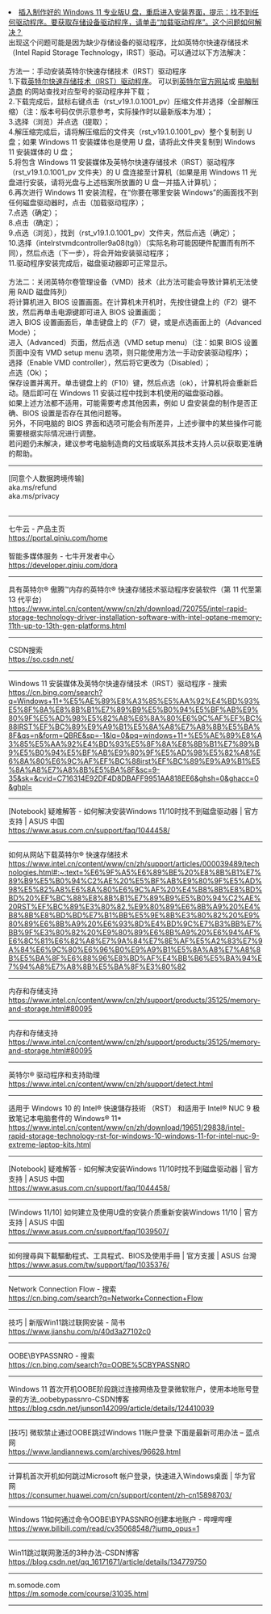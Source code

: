 <li><a href="https://www.doubao.com/thread/w4fd9c56f7063f1f3" title="重装Win11系统能否解决问题 - 豆包">插入制作好的 Windows 11 专业版U 盘，重启进入安装界面，提示：找不到任何驱动程序。要获取存储设备驱动程序，请单击“加载驱动程序”。这个问题如何解决？</a></li>
出现这个问题可能是因为缺少存储设备的驱动程序，比如英特尔快速存储技术（Intel Rapid Storage Technology，IRST）驱动。可以通过以下方法解决：<br><br>
方法一：手动安装英特尔快速存储技术（IRST）驱动程序<br>
1.下载<a href="https://dlcdnets.asus.com.cn/pub/ASUS/GamingNB/FX507ZE/RST_V19.1.0.1001_PV.zip" title="华硕主板：Intel Rapid Storage Technology (IRST)驱动程序">英特尔快速存储技术（IRST）驱动程序</a>。
可以到<a href="">英特尔官方网站</a>或
<a href="https://www.asus.com.cn/support/faq/1044458/" title="[Notebook] 疑难解答 - 如何解决安装Windows 11/10时找不到磁盘驱动器 | 官方支持 | ASUS 中国">电脑制造商</a>
的网站查找对应型号的驱动程序并下载；<br>
2.下载完成后，鼠标右键点击（rst_v19.1.0.1001_pv）压缩文件并选择（全部解压缩）（注：版本号码仅供示意参考，实际操作时以最新版本为准）；<br>
3.选择（浏览）并点选（提取）；<br>
4.解压缩完成后，请将解压缩后的文件夹（rst_v19.1.0.1001_pv）整个复制到 U 盘；如果 Windows 11 安装媒体也是使用 U 盘，请将此文件夹复制到 Windows 11 安装媒体的 U 盘；<br>
5.将包含 Windows 11 安装媒体及英特尔快速存储技术（IRST）驱动程序（rst_v19.1.0.1001_pv 文件夹）的 U 盘连接至计算机（如果是用 Windows 11 光盘进行安装，请将光盘与上述档案所放置的 U 盘一并插入计算机）；<br>
6.再次进行 Windows 11 安装流程，在“你要在哪里安装 Windows”的画面找不到任何磁盘驱动器时，点击（加载驱动程序）；<br>
7.点选（确定）；<br>
8.点击（确定）；<br>
9.点选（浏览），找到（rst_v19.1.0.1001_pv）文件夹，然后点选（确定）；<br>
10.选择（intelrstvmdcontroller9a08(tgl)）（实际名称可能因硬件配置而有所不同），然后点选（下一步），将会开始安装驱动程序；<br>
11.驱动程序安装完成后，磁盘驱动器即可正常显示。<br><br>
方法二：关闭英特尔卷管理设备（VMD）技术（此方法可能会导致计算机无法使用 RAID 磁盘阵列）<br>
将计算机进入 BIOS 设置画面。在计算机未开机时，先按住键盘上的（F2）键不放，然后再单击电源键即可进入 BIOS 设置画面；<br>
进入 BIOS 设置画面后，单击键盘上的（F7）键，或是点选画面上的（Advanced Mode）；<br>
进入（Advanced）页面，然后点选（VMD setup menu）（注：如果 BIOS 设置页面中没有 VMD setup menu 选项，则只能使用方法一手动安装驱动程序）；<br>
选择（Enable VMD controller），然后将它更改为（Disabled）；<br>
点选（Ok）；<br>
保存设置并离开。单击键盘上的（F10）键，然后点选（ok），计算机将会重新启动。随后即可在 Windows 11 安装过程中找到本机使用的磁盘驱动器。<br>
如果上述方法都不适用，可能需要考虑其他因素，例如 U 盘安装盘的制作是否正确、BIOS 设置是否存在其他问题等。<br>
另外，不同电脑的 BIOS 界面和选项可能会有所差异，上述步骤中的某些操作可能需要根据实际情况进行调整。<br>
若问题仍未解决，建议参考电脑制造商的文档或联系其技术支持人员以获取更准确的帮助。<br>
<hr>

[同意个人数据跨境传输]<br>
aka.ms/refund<br>
aka.ms/privacy<br>
<br>
<hr>

七牛云 - 产品主页<br>
https://portal.qiniu.com/home<br>
<br>
智能多媒体服务 - 七牛开发者中心<br>
https://developer.qiniu.com/dora<br>
<hr>


具有英特尔® 傲腾™内存的英特尔® 快速存储技术驱动程序安装软件（第 11 代至第 13 代平台）<br>
https://www.intel.cn/content/www/cn/zh/download/720755/intel-rapid-storage-technology-driver-installation-software-with-intel-optane-memory-11th-up-to-13th-gen-platforms.html<br>
<hr>

CSDN搜索<br>
https://so.csdn.net/<br>
<hr>

Windows 11 安装媒体及英特尔快速存储技术（IRST）驱动程序 - 搜索<br>
https://cn.bing.com/search?q=Windows+11+%E5%AE%89%E8%A3%85%E5%AA%92%E4%BD%93%E5%8F%8A%E8%8B%B1%E7%89%B9%E5%B0%94%E5%BF%AB%E9%80%9F%E5%AD%98%E5%82%A8%E6%8A%80%E6%9C%AF%EF%BC%88IRST%EF%BC%89%E9%A9%B1%E5%8A%A8%E7%A8%8B%E5%BA%8F&qs=n&form=QBRE&sp=-1&lq=0&pq=windows+11+%E5%AE%89%E8%A3%85%E5%AA%92%E4%BD%93%E5%8F%8A%E8%8B%B1%E7%89%B9%E5%B0%94%E5%BF%AB%E9%80%9F%E5%AD%98%E5%82%A8%E6%8A%80%E6%9C%AF%EF%BC%88irst%EF%BC%89%E9%A9%B1%E5%8A%A8%E7%A8%8B%E5%BA%8F&sc=9-35&sk=&cvid=C716314E92DF4D8DBAFF9951AA818EE6&ghsh=0&ghacc=0&ghpl=<br>
<hr>

[Notebook] 疑难解答 - 如何解决安装Windows 11/10时找不到磁盘驱动器 | 官方支持 | ASUS 中国<br>
https://www.asus.com.cn/support/faq/1044458/<br>
<hr>

如何从网站下载英特尔® 快速存储技术<br>
https://www.intel.cn/content/www/cn/zh/support/articles/000039489/technologies.html#:~:text=%E6%9F%A5%E6%89%BE%20%E8%8B%B1%E7%89%B9%E5%B0%94%C2%AE%20%E5%BF%AB%E9%80%9F%E5%AD%98%E5%82%A8%E6%8A%80%E6%9C%AF%20%E4%B8%8B%E8%BD%BD%20%EF%BC%88%E8%8B%B1%E7%89%B9%E5%B0%94%C2%AE%20RST%EF%BC%89%E3%80%82,%E9%80%89%E6%8B%A9%20%E4%B8%8B%E8%BD%BD%E7%B1%BB%E5%9E%8B%E3%80%82%20%E9%80%89%E6%8B%A9%20%E6%93%8D%E4%BD%9C%E7%B3%BB%E7%BB%9F%E3%80%82%20%E9%80%89%E6%8B%A9%20%E6%94%AF%E6%8C%81%E6%82%A8%E7%9A%84%E7%8E%AF%E5%A2%83%E7%9A%84%E6%9C%80%E6%96%B0%E9%A9%B1%E5%8A%A8%E7%A8%8B%E5%BA%8F%E6%88%96%E8%BD%AF%E4%BB%B6%E5%BA%94%E7%94%A8%E7%A8%8B%E5%BA%8F%E3%80%82<br>
<hr>

内存和存储支持<br>
https://www.intel.cn/content/www/cn/zh/support/products/35125/memory-and-storage.html#80095<br>
<hr>

内存和存储支持<br>
https://www.intel.cn/content/www/cn/zh/support/products/35125/memory-and-storage.html#80095<br>
<hr>

英特尔® 驱动程序和支持助理<br>
https://www.intel.cn/content/www/cn/zh/support/detect.html<br>
<hr>

适用于 Windows 10 的 Intel® 快速儲存技術 （RST） 和适用于 Intel® NUC 9 极致笔记本电脑套件的 Windows® 11*<br>
https://www.intel.cn/content/www/cn/zh/download/19651/29838/intel-rapid-storage-technology-rst-for-windows-10-windows-11-for-intel-nuc-9-extreme-laptop-kits.html<br>
<hr>

[Notebook] 疑难解答 - 如何解决安装Windows 11/10时找不到磁盘驱动器 | 官方支持 | ASUS 中国<br>
https://www.asus.com.cn/support/faq/1044458/<br>
<hr>

[Windows 11/10] 如何建立及使用U盘的安装介质重新安装Windows 11/10 | 官方支持 | ASUS 中国<br>
https://www.asus.com.cn/support/faq/1039507/<br>
<hr>

如何搜尋與下載驅動程式、工具程式、BIOS及使用手冊 | 官方支援 | ASUS 台灣<br>
https://www.asus.com/tw/support/faq/1035376/<br>
<hr>

Network Connection Flow - 搜索<br>
https://cn.bing.com/search?q=Network+Connection+Flow<br>
<hr>

技巧 | 新版Win11跳过联网安装 - 简书<br>
https://www.jianshu.com/p/40d3a27102c0<br>
<hr>

OOBE\BYPASSNRO - 搜索<br>
https://cn.bing.com/search?q=OOBE%5CBYPASSNRO<br>
<hr>

Windows 11 首次开机OOBE阶段跳过连接网络及登录微软账户，使用本地账号登录的方法_oobebypassnro-CSDN博客<br>
https://blog.csdn.net/junson142099/article/details/124410039<br>
<hr>

[技巧] 微软禁止通过OOBE跳过Windows 11账户登录 下面是最新可用办法 – 蓝点网<br>
https://www.landiannews.com/archives/96628.html<br>
<hr>

计算机首次开机如何跳过Microsoft 帐户登录，快速进入Windows桌面 | 华为官网<br>
https://consumer.huawei.com/cn/support/content/zh-cn15898703/<br>
<hr>

Windows 11如何通过命令OOBE\BYPASSNRO创建本地账户 - 哔哩哔哩<br>
https://www.bilibili.com/read/cv35068548/?jump_opus=1<br>
<hr>

Win11跳过联网激活的3种办法-CSDN博客<br>
https://blog.csdn.net/qq_16171671/article/details/134779750<br>
<hr>

m.somode.com<br>
https://m.somode.com/course/31035.html<br>
<hr>
